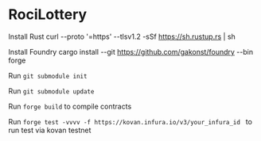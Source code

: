 # RociLottery

Install Rust
curl --proto '=https' --tlsv1.2 -sSf https://sh.rustup.rs | sh

Install Foundry
cargo install --git https://github.com/gakonst/foundry --bin forge

Run  `git submodule init`

Run `git submodule update`

Run `forge build` to compile contracts

Run `forge test -vvvv -f https://kovan.infura.io/v3/your_infura_id ` to run test via kovan testnet
